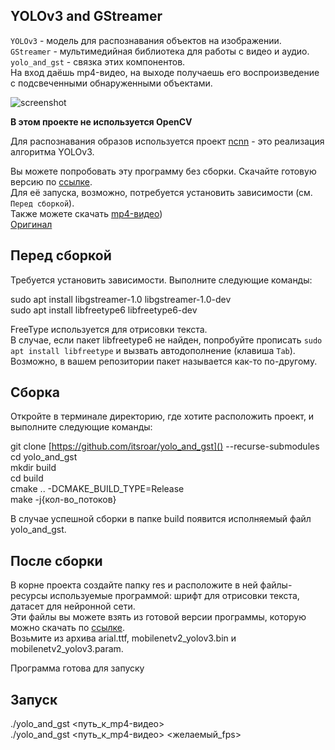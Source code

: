 ## YOLOv3 and GStreamer

`YOLOv3` - модель для распознавания объектов на изображении.  
`GStreamer` - мультимедийная библиотека для работы с видео и аудио.  
`yolo_and_gst` - связка этих компонентов.  
На вход даёшь mp4-видео, на выходе получаешь его воспроизведение с подсвеченными обнаруженными объектами.  

![screenshot](https://github.com/itsroar/yolo_and_gst/releases/download/yolov3/screenshot.jpg)

**В этом проекте не используется OpenCV**

Для распознавания образов используется проект [ncnn](https://github.com/Tencent/ncnn) - это реализация алгоритма YOLOv3.

Вы можете попробовать эту программу без сборки. Скачайте готовую версию по [ссылке](https://github.com/itsroar/yolo_and_gst/releases/download/yolov3/yolo_and_gst.tar.gz).  
Для её запуска, возможно, потребуется установить зависимости (см. `Перед сборкой`).  
Также можете скачать [mp4-видео](https://github.com/itsroar/yolo_and_gst/releases/download/yolov3/example.mp4))  
[Оригинал](https://www.youtube.com/watch?v=WeQ-aeJd-Kk)

## Перед сборкой

Требуется установить зависимости. Выполните следующие команды:

>
sudo apt install libgstreamer-1.0 libgstreamer-1.0-dev  
sudo apt install libfreetype6 libfreetype6-dev
>

FreeType используется для отрисовки текста.  
В случае, если пакет libfreetype6 не найден, попробуйте прописать `sudo apt install libfreetype` и вызвать автодополнение (клавиша `Tab`). Возможно, в вашем репозитории пакет называется как-то по-другому.

## Сборка

Откройте в терминале директорию, где хотите расположить проект, и выполните следующие команды:

>
git clone [https://github.com/itsroar/yolo_and_gst]() --recurse-submodules  
cd yolo_and_gst  
mkdir build  
cd build  
cmake .. -DCMAKE_BUILD_TYPE=Release  
make -j{кол-во_потоков}  
>

В случае успешной сборки в папке build появится исполняемый файл yolo_and_gst.

## После сборки

В корне проекта создайте папку res и расположите в ней файлы-ресурсы используемые программой: шрифт для отрисовки текста, датасет для нейронной сети.  
Эти файлы вы можете взять из готовой версии программы, которую можно скачать по [ссылке](https://github.com/itsroar/yolo_and_gst/releases/download/yolov3/yolo_and_gst.tar.gz).  
Возьмите из архива arial.ttf, mobilenetv2_yolov3.bin и mobilenetv2_yolov3.param.

Программа готова для запуску

## Запуск
>
./yolo_and_gst <путь_к_mp4-видео>  
./yolo_and_gst <путь_к_mp4-видео> <желаемый_fps>
>
